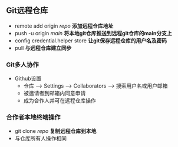 ## Git远程仓库
- remote add origin *repo* **添加远程仓库地址**
- push -u origin *main* **将本地git仓库推送到远程git仓库的main分支上**
- config credential.helper store **让git保存远程仓库的用户名及密码**
- pull **与远程仓库建立同步**

### Git多人协作
- Github设置
	- 仓库 --> Settings --> Collaborators --> 搜索用户名或用户邮箱
	- 被邀请者到邮箱内同意申请
	- 成为合作人并可在远程仓库操作

### 合作者本地终端操作
- git clone *repo* **复制远程仓库到本地**
- 与仓库所有人操作相同
